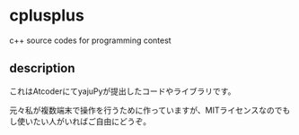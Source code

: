 # cplusplus
 c++ source codes for programming contest

## description
これはAtcoderにてyajuPyが提出したコードやライブラリです。

元々私が複数端末で操作を行うために作っていますが、MITライセンスなのでもし使いたい人がいればご自由にどうぞ。